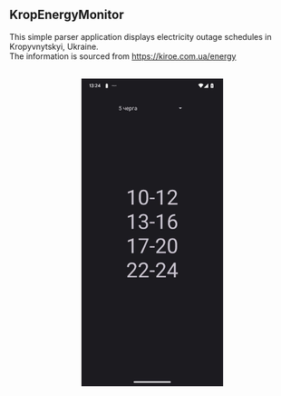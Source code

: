## KropEnergyMonitor
This simple parser application displays electricity outage schedules in Kropyvnytskyi, Ukraine. <br>
The information is sourced from <a>https://kiroe.com.ua/energy<a>
<br>
<br>
<p align="center">
<img src="screenshot.jpg" align="center" alt="Описание изображения" width="250">

